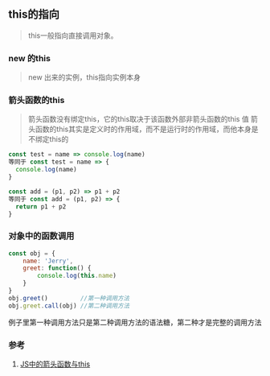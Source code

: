 ## this的指向

> this一般指向直接调用对象。

### new 的this

> new 出来的实例，this指向实例本身

### 箭头函数的this

> 箭头函数没有绑定this，它的this取决于该函数外部非箭头函数的this 值
> 箭头函数的this其实是定义时的作用域，而不是运行时的作用域，而他本身是不绑定this的

```js
const test = name => console.log(name) 
等同于 const test = name => {
  console.log(name)
}

const add = (p1, p2) => p1 + p2
等同于 const add = (p1, p2) => {
  return p1 + p2
}
```

### 对象中的函数调用
```js
const obj = {
    name: 'Jerry',
    greet: function() {
        console.log(this.name)
    }
}
obj.greet()         //第一种调用方法
obj.greet.call(obj) //第二种调用方法
```

例子里第一种调用方法只是第二种调用方法的语法糖，第二种才是完整的调用方法

### 参考
1. [JS中的箭头函数与this](https://juejin.im/post/5aa1eb056fb9a028b77a66fd)